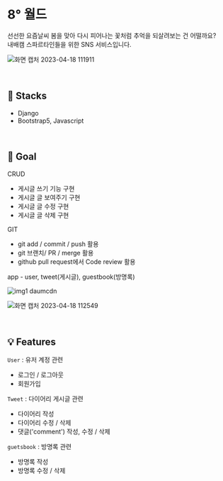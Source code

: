 # 8° 월드

선선한 요즘날씨 봄을 맞아 다시 피어나는 꽃처럼 추억을 되살려보는 건 어떨까요?
<br/>
내배캠 스파르타인들을 위한 SNS 서비스입니다.

![화면 캡처 2023-04-18 111911](https://user-images.githubusercontent.com/127704498/232655615-6ff438e4-43b7-4a4a-80dd-7670e562b66a.png)

<br/>

## 🎨 Stacks

- Django
- Bootstrap5, Javascript

<br/>

## 🚩 Goal

CRUD
- 게시글 쓰기 기능 구현
- 게시글 글 보여주기 구현
- 게시글 글 수정 구현
- 게시글 글 삭제 구현

GIT
- git add / commit / push 활용
- git 브랜치/ PR / merge 활용
- github pull request에서 Code review 활용

app - user, tweet(게시글), guestbook(방명록)

![img1 daumcdn](https://user-images.githubusercontent.com/127704498/232655665-ffadc5fa-45a7-49c4-984e-71b352df041d.png)

![화면 캡처 2023-04-18 112549](https://user-images.githubusercontent.com/127704498/232655686-a754aede-bc94-4c7c-8e4f-d7d6f1649586.png)

<br/>

## 💡 Features

`User` : 유저 계정 관련
- 로그인 / 로그아웃
- 회원가입

`Tweet` : 다이어리 게시글 관련
 - 다이어리 작성
 - 다이어리 수정 / 삭제
 - 댓글('comment') 작성, 수정 / 삭제
 
`guetsbook` : 방명록 관련
 - 방명록 작성
 - 방명록 수정 / 삭제
 
